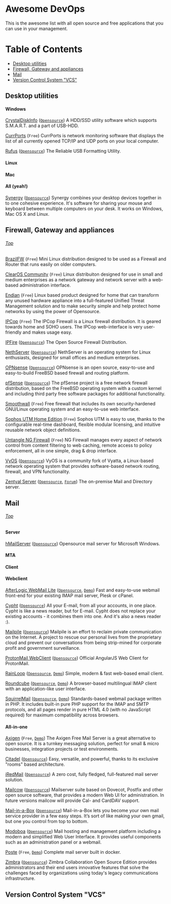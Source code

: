 # Awesome DevOps
This is the awesome list with all open source and free applications that you can use in your management.

Table of Contents
=================
  - [Desktop utilities](#desktop-utilities)
  - [Firewall, Gateway and appliances](#firewall-gateway-and-appliances)
  - [Mail](#mail)
  - [Version Control System "VCS"](#version-control-sistem-vcs)

## Desktop utilities

#### Windows

[CrystalDiskInfo](http://crystalmark.info/software/CrystalDiskInfo/index-e.html) ([`Opensource`](http://crystalmark.info/download/index-e.html)) A HDD/SSD utility software which supports S.M.A.R.T. and a part of USB-HDD.

[CurrPorts](http://www.nirsoft.net/utils/cports.html) (`Free`) CurrPorts is network monitoring software that displays the list of all currently opened TCP/IP and UDP ports on your local computer.

[Rufus](https://rufus.akeo.ie) ([`Opensource`](https://github.com/pbatard/rufus)) The Reliable USB Formatting Utility.

#### Linux

#### Mac

#### All (yeah!)

[Synergy](http://synergy-project.org) ([`Opensource`](https://github.com/synergy/synergy)) Synergy combines your desktop devices together in to one cohesive experience. It's software for sharing your mouse and keyboard between multiple computers on your desk. It works on Windows, Mac OS X and Linux.

  
## Firewall, Gateway and appliances
###### [Top](#table-of-contents)

[BrazilFW](http://www.brazilfw.com.br) (`Free`) Mini Linux distribution designed to be used as a Firewall and Router that runs easily on older computers.

[ClearOS Community](https://www.clearos.com/clearfoundation/software/clearos-7-community) (`Free`) Linux distribuiton designed for use in small and medium enterprises as a network gateway and network server with a web-based administration interface.

[Endian](http://www.endian.com/community/overview) (`Free`) Linux based product designed for home that can transform any unused hardware appliance into a full-featured Unified Threat Management solution and to make security simple and help protect home networks by using the power of Opensource.

[IPCop](http://www.ipcop.org) (`Free`) The IPCop Firewall is a Linux firewall distribution. It is geared towards home and SOHO users. The IPCop web-interface is very user-friendly and makes usage easy.

[IPFire](http://www.ipfire.org) ([`Opensource`](https://github.com/ipfire)) The Open Source Firewall Distribution.

[NethServer](http://www.nethserver.org) ([`Opensource`](https://github.com/NethServer)) NethServer is an operating system for Linux enthusiasts, designed for small offices and medium enterprises.

[OPNsense](https://opnsense.org) ([`Opensource`](https://github.com/opnsense)) OPNsense is an open source, easy-to-use and easy-to-build FreeBSD based firewall and routing platform.

[pfSense](https://pfsense.org) ([`Opensource`](https://github.com/pfsense)) The pfSense project is a free network firewall distribution, based on the FreeBSD operating system with a custom kernel and including third party free software packages for additional functionality.

[Smoothwall](http://www.smoothwall.org) (`Free`) Free firewall that includes its own security-hardened GNU/Linux operating system and an easy-to-use web interface.

[Sophos UTM Home Edition](https://www.sophos.com/en-us/products/free-tools/sophos-utm-home-edition.aspx) (`Free`) Sophos UTM is easy to use, thanks to the configurable real-time dashboard, flexible modular licensing, and intuitive reusable network object definitions.

[Untangle NG Firewall](http://www.untangle.com/get-untangle/) (`Free`) NG Firewall manages every aspect of network control from content filtering to web caching, remote access to policy enforcement, all in one simple, drag & drop interface.

[VyOS](http://vyos.net) ([`Opensource`](https://github.com/vyos)) VyOS is a community fork of Vyatta, a Linux-based network operating system that provides software-based network routing, firewall, and VPN functionality.

[Zentyal Server](http://www.zentyal.org/server/) ([`Opensource`](https://github.com/Zentyal/zentyal), [`Forum`](https://forum.zentyal.org)) The on-premise Mail and Directory server.


## Mail
###### [Top](#table-of-contents)

#### Server

[hMailServer](https://www.hmailserver.com) ([`Opensource`](https://github.com/hmailserver/hmailserver)) Opensource mail server for Microsoft Windows.

#### MTA

#### Client

#### Webclient

[AfterLogic WebMail Lite](http://www.afterlogic.org/webmail-lite) ([`Opensource`](https://github.com/afterlogic/webmail-lite), [`Demo`](https://lite.afterlogic.com)) Fast and easy-to-use webmail front-end for your existing IMAP mail server, Plesk or cPanel.

[Cypht](http://cypht.org) ([`Opensource`](https://github.com/jasonmunro/hm3)) All your E-mail, from all your accounts, in one place. Cypht is like a news reader, but for E-mail. Cypht does not replace your existing accounts - it combines them into one. And it's also a news reader :).

[Mailpile](https://www.mailpile.is) ([`Opensource`](https://github.com/mailpile/Mailpile)) Mailpile is an effort to reclaim private communication on the Internet. A project to rescue our personal lives from the proprietary cloud and prevent our conversations from being strip-mined for corporate profit and government surveillance.

[ProtonMail WebClient](https://protonmail.com) ([`Opensource`](https://github.com/ProtonMail/WebClient)) Official AngularJS Web Client for ProtonMail.

[RainLoop](http://www.rainloop.net) ([`Opensource`](https://github.com/RainLoop/rainloop-webmail), [`Demo`](http://demo.rainloop.net)) Simple, modern & fast web-based email client.

[Roundcube](https://roundcube.net) ([`Opensource`](https://github.com/roundcube/roundcubemail), [`Demo`](https://roundcube.net/screens)) A browser-based multilingual IMAP client with an application-like user interface.

[SquirrelMail](https://squirrelmail.org) ([`Opensource`](http://sourceforge.net/p/squirrelmail/code/HEAD/tree/), [`Demo`](https://squirrelmail.org/screenshots.php)) Standards-based webmail package written in PHP. It includes built-in pure PHP support for the IMAP and SMTP protocols, and all pages render in pure HTML 4.0 (with no JavaScript required) for maximum compatibility across browsers.

#### All-in-one

[Axigen](https://www.axigen.com/mail-server/free) (`Free`, [`Demo`](https://www.axigen.com/mail-server/free)) The Axigen Free Mail Server is a great alternative to open source. It is a turnkey messaging solution, perfect for small & micro businesses, integration projects or test environments.

[Citadel](http://www.citadel.org) ([`Opensource`](http://code.citadel.org)) Easy, versatile, and powerful, thanks to its exclusive "rooms" based architecture.

[iRedMail](http://www.iredmail.org) ([`Opensource`](https://bitbucket.org/zhb/iredmail/src)) A zero cost, fully fledged, full-featured mail server solution.

[Mailcow](http://mailcow.email) ([`Opensource`](https://github.com/andryyy/mailcow)) Mailserver suite based on Dovecot, Postfix and other open source software, that provides a modern Web UI for administration. In future versions mailcow will provide Cal- and CardDAV support.

[Mail-in-a-Box](https://mailinabox.email) ([`Opensource`](https://github.com/mail-in-a-box/mailinabox)) Mail-in-a-Box lets you become your own mail service provider in a few easy steps. It’s sort of like making your own gmail, but one you control from top to bottom.

[Modoboa](http://modoboa.org) ([`Opensource`](https://github.com/tonioo/modoboa)) Mail hosting and management platform including a modern and simplified Web User Interface. It provides useful components such as an administration panel or a webmail.

[Poste](https://poste.io) (`Free`, [`Demo`](https://poste.io/admin/login#admin@poste.io;admin)) Complete mail server built in docker.

[Zimbra](https://www.zimbra.com/open-source) ([`Opensource`](https://github.com/Zimbra)) Zimbra Collaboration Open Source Edition provides administrators and their end users innovative features that solve the challenges faced by organizations using today's legacy communications infrastructure.


## Version Control System "VCS"
